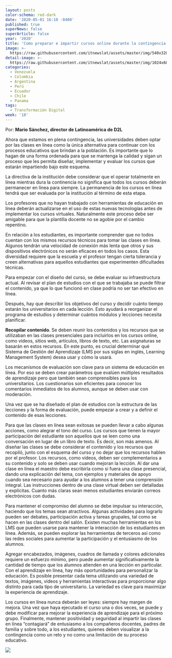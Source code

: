 ```yaml
---
layout: posts
color-schema: red-dark
date: '2020-05-01 16:10 -0400'
published: true
superNews: false
superArticle: false
year: '2020'
title: 'Como preparar e impartir cursos online durante la contingencia  '
image: >-
  https://raw.githubusercontent.com/itnewslat/assets/master/img/540x320/Mario-Sanchez-p.jpg
detail-image: >-
  https://raw.githubusercontent.com/itnewslat/assets/master/img/1024x680/Mario-Sanchez-g.jpg
categories:
  - Venezuela
  - Colombia
  - Argentina
  - Perú
  - Ecuador
  - Chile
  - Panama
tags:
  - Transformación Digital
week: '18'
---
```

Por: **Mario Sánchez, director de Latinoamérica de D2L**

Ahora que estamos en plena contingencia, las universidades deben optar por las clases en línea como la única alternativa para continuar con los procesos educativos que brindan a la población. Es importante que lo hagan de una forma ordenada para que se mantenga la calidad y sigan un proceso que les permita diseñar, implementar y evaluar los cursos que estarán impartiendo bajo este esquema. 

La directiva de la institución debe considerar que el operar totalmente en línea mientras dura la continencia no significa que todos los cursos deberán permanecer en línea para siempre. La permanencia de los cursos en línea tendrá que ser evaluada por la institución al término de esta etapa. 

Los profesores que no hayan trabajado con herramientas de educación en línea deberán actualizarse en el uso de estas nuevas tecnologías antes de implementar los cursos virtuales. Naturalmente este proceso debe ser amigable para que la plantilla docente no se agobie por el cambio repentino. 

En relación a los estudiantes, es importante comprender que no todos cuentan con los mismos recursos técnicos para tomar las clases en línea. Algunos tendrán una velocidad de conexión más lenta que otros y sus dispositivos electrónicos no serán eficaces en todos los casos. Esta diversidad requiere que la escuela y el profesor tengan cierta tolerancia y creen alternativas para aquellos estudiantes que experimenten dificultades técnicas. 

Para empezar con el diseño del curso, se debe evaluar su infraestructura actual. Al revisar el plan de estudios con el que se trabajaba se puede filtrar el contenido, ya que lo que funcionó en clase podría no ser tan efectivo en línea. 

Después, hay que describir los objetivos del curso y decidir cuánto tiempo estarán los universitarios en cada lección. Esto ayudará a reorganizar el programa de estudios y determinar cuántos módulos y lecciones necesita planificar. 

**Recopilar contenido**. Se deben reunir los contenidos y los recursos que se utilizaban en las clases presenciales para incluirlos en los cursos online, como videos, sitios web, artículos, libros de texto, etc. Las asignaturas se basarán en estos recursos. En este punto, es crucial determinar qué Sistema de Gestión del Aprendizaje (LMS por sus siglas en inglés, Learning Management System) desea usar y cómo la usará.

Los mecanismos de evaluación son clave para un sistema de educación en línea. Por eso se deben crear parámetros que evalúen múltiples resultados de aprendizaje pero que también sean comprensibles para los universitarios. Los cuestionarios son eficientes para conocer los comentarios inmediatos de los alumnos, aunque se deben usar con moderación.

Una vez que se ha diseñado el plan de estudios con la estructura de las lecciones y la forma de evaluación, puede empezar a crear y a definir el contenido de esas lecciones. 

Para que las clases en línea sean exitosas se pueden llevar a cabo algunas acciones, como alegrar el tono del curso. Los cursos que tienen la mayor participación del estudiante son aquellos que se leen como una conversación en lugar de un libro de texto. Es decir, son más amenos. Al diseñar las clases se debe considerar el contenido y los recursos que recopiló, junto con el esquema del curso y no dejar que los recursos hablen por el profesor. Los recursos, como videos, deben ser complementarios a su contenido y solo se deben usar cuando mejoran la lección.
Al dar una clase en línea el maestro debe escribirla como si fuera una clase presencial, dando una explicación del tema, con ejemplos y materiales de apoyo cuando sea necesario para ayudar a los alumnos a tener una comprensión integral. Las instrucciones dentro de una clase virtual deben ser detalladas y explícitas. Cuanto más claras sean menos estudiantes enviarán correos electrónicos con dudas.

Para mantener el compromiso del alumno se debe impulsar su interacción, haciendo que los temas sean atractivos. Algunas actividades para lograrlo pueden ser debates, participación activa y tareas grupales, tal como se hacen en las clases dentro del salón. Existen muchas herramientas en los LMS que pueden usarse para mantener la interacción de los estudiantes en línea. Además, se pueden explorar las herramientas de terceros  así como las redes sociales para aumentar la participación y el entusiasmo de los alumnos.

Agregar encabezados, imágenes, cuadros de llamada y colores adicionales requiere un esfuerzo mínimo, pero puede aumentar significativamente la cantidad de tiempo que los alumnos atienden en una lección en particular.
Con el aprendizaje en línea, hay más oportunidades para personalizar la educación. Es posible presentar cada tema utilizando una variedad de textos, imágenes, videos y herramientas interactivas para proporcionar algo distinto para cada tipo de universitario. La variedad es clave para maximizar la experiencia de aprendizaje.

Los cursos en línea nunca deberán ser leyes: siempre hay margen de mejora. Una vez que haya ejecutado el curso una o dos veces, se puede y debe modificar para mejorar la experiencia de aprendizaje para el próximo grupo. Finalmente, mantener positividad y seguridad al impartir las clases en línea “contagiará” de entusiasmo a los compañeros docentes, padres de familia y sobre todo, a los estudiantes, quienes deben visualizar a la contingencia como un reto y no como una limitación de su proceso educativo.   

<img src="https://tracker.metricool.com/c3po.jpg?hash=56f88a41e39ab42c063cc51676587a04"/>